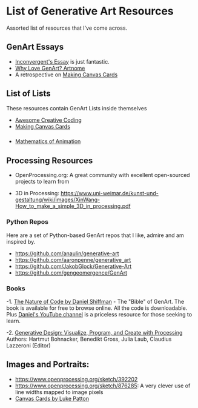 # List of Generative Art Resources

Assorted list of resources that I've come across.

## GenArt Essays

- [Inconvergent's Essay](https://inconvergent.net/generative/) is just fantastic.
- [Why Love GenArt? Artnome](https://www.artnome.com/news/2018/8/8/why-love-generative-art)
- A retrospective on [Making Canvas Cards](https://friendofpixels.com/posts/making-canvas-cards)



## List of Lists
These resources contain GenArt Lists inside themselves
- [Awesome Creative Coding](https://github.com/terkelg/awesome-creative-coding)
- [Making Canvas Cards](https://friendofpixels.com/posts/making-canvas-cards)


### 
- [Mathematics of Animation](https://winkervsbecks.github.io/mathematics-of-animation/#/)

## Processing Resources

- OpenProcessing.org: A great community with excellent open-sourced projects to learn from

- 3D in Processing: https://www.uni-weimar.de/kunst-und-gestaltung/wiki/images/XinWang-How_to_make_a_simple_3D_in_processing.pdf

### Python Repos
Here are a set of Python-based GenArt repos that I like, admire and am inspired by.

- https://github.com/anaulin/generative-art
- https://github.com/aaronpenne/generative_art
- https://github.com/JakobGlock/Generative-Art
- https://github.com/gengeomergence/GenArt


### Books

 -1. [The Nature of Code by Daniel Shiffman](https://natureofcode.com/) - The "Bible" of GenArt. The book is available for free to browse online. All the code is downloadable. Plus [Daniel's YouTube channel](https://www.youtube.com/channel/UCvjgXvBlbQiydffZU7m1_aw) is a priceless resource for those seeking to learn.

 -2. [Generative Design: Visualize, Program, and Create with Processing](https://www.amazon.com/Generative-Design-Visualize-Program-Processing/dp/1616890770/ref=sr_1_2?dchild=1&keywords=generative+design&qid=1596110874&sr=8-2) Authors: Hartmut Bohnacker, Benedikt Gross, Julia Laub, Claudius Lazzeroni (Editor)





## Images and Portraits:
- https://www.openprocessing.org/sketch/392202
- https://www.openprocessing.org/sketch/876285: A very clever use of line widths mapped to image pixels
- [Canvas Cards by Luke Patton](https://canvas-cards.glitch.me/)